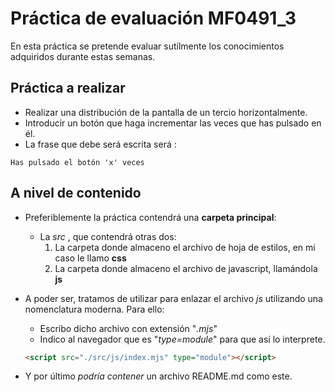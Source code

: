 # Práctica de evaluación MF0491_3
En esta práctica se pretende evaluar sutílmente los conocimientos adquiridos durante estas semanas.

## Práctica a realizar

* Realizar una distribución de la pantalla de un tercio horizontalmente.
* Introducir un botón que haga incrementar las veces que has pulsado en él.
* La frase que debe será escrita será :

```
Has pulsado el botón 'x' veces
```

## A nivel de contenido

* Preferiblemente la práctica contendrá una **carpeta principal**:
    - La *src* , que contendrá otras dos:
        1. La carpeta donde almaceno el archivo de hoja de estilos, en mi caso le llamo **css** 
        2. La carpeta donde almaceno el archivo de javascript, llamándola **js**

* A poder ser, tratamos de utilizar para enlazar el archivo *js* utilizando una nomenclatura moderna. Para ello:
    - Escribo dicho archivo con extensión "*.mjs*"
    - Indico al navegador que es "*type=module*" para que así lo interprete.

    ```html 
    <script src="./src/js/index.mjs" type="module"></script>
    ```

* Y por último *podría contener* un archivo README.md como este.
